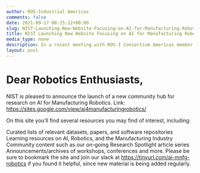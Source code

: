 ```yaml
---
author: ROS-Industrial Americas
comments: false
date: 2021-09-17 08:15:12+00:00
slug: NIST-Launching-New-Website-Focusing-on-AI-for-Manufacturing-Robotics
title: NIST Launching New Website Focusing on AI for Manufacturing Robotics
media_type: none
description: In a recent meeting with ROS-I Consortium Americas member and long time supporter of open source for industry, NIST's Craig Schlenoff noted some recent developments over at NIST and has provided the below to notify the borader ROS-I Community. Thanks to NIST for continuing to keep robotics, AI, and standards that seek to bring order to the space front and center!
layout: post
---
```


# Dear Robotics Enthusiasts,

NIST is pleased to announce the launch of a new community hub for research on AI for Manufacturing Robotics. Link: https://sites.google.com/view/ai4manufacturingrobotics/

On this site you’ll find several resources you may find of interest, including:

Curated lists of relevant datasets, papers, and software repositories
Learning resources on AI, Robotics, and the Manufacturing Industry
Community content such as our on-going Research Spotlight article series
Announcements/archives of workshops, conferences and more.
Please be sure to bookmark the site and join our slack at https://tinyurl.com/ai-mnfg-robotics if you found it helpful, since new material is being added regularly.
